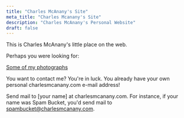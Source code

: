 ```yaml
---
title: "Charles McAnany's Site"
meta_title: "Charles Mcanany's Site"
description: "Charles McAnany's Personal Website"
draft: false
---
```

This is Charles McAnany's little place on the web.

Perhaps you were looking for:

[Some of my photographs](/photos)

You want to contact me? You're in luck. You already have your own personal charlesmcanany.com <span className="whitespace-nowrap">e-mail</span> address!

Send mail to [your name] at charlesmcanany.com. For instance, if your name was Spam Bucket, you'd send mail to spambucket@charlesmcanany.com.
